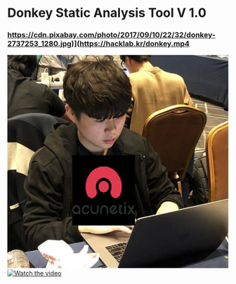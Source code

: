 # Donkey Static Analysis Tool V 1.0

### https://cdn.pixabay.com/photo/2017/09/10/22/32/donkey-2737253_1280.jpg)](https://hacklab.kr/donkey.mp4

![](i1.jpg)
[![Watch the video](https://cdn.pixabay.com/photo/2017/09/10/22/32/donkey-2737253_1280.jpg)](https://hacklab.kr/donkey.mp4)
